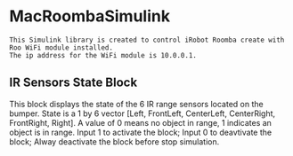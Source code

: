 # MacRoombaSimulink
```
This Simulink library is created to control iRobot Roomba create with Roo WiFi module installed.
The ip address for the WiFi module is 10.0.0.1.
```

## IR Sensors State Block
This block displays the state of the 6 IR range sensors located on the bumper. 
State is a 1 by 6 vector [Left, FrontLeft, CenterLeft, CenterRight, FrontRight, Right]. 
A value of 0 means no object in range, 1 indicates an object is in range. 
Input 1 to activate the block; Input 0 to deavtivate the block;
Alway deactivate the block before stop simulation.
